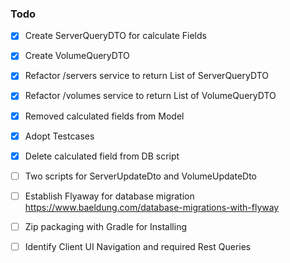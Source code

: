 ### Todo

- [x] Create ServerQueryDTO for calculate Fields
- [x] Create VolumeQueryDTO
- [x] Refactor /servers service to return List of ServerQueryDTO  
- [x] Refactor /volumes service to return List of VolumeQueryDTO  
- [x] Removed calculated fields from Model
- [x] Adopt Testcases
- [x] Delete calculated field from DB script  
- [ ] Two scripts for ServerUpdateDto and VolumeUpdateDto
- [ ] Establish Flyaway for database migration  https://www.baeldung.com/database-migrations-with-flyway
- [ ] Zip packaging with Gradle for Installing 
- [ ] Identify Client UI Navigation and required Rest Queries 

  